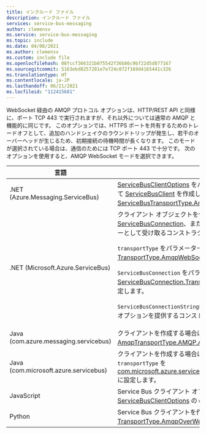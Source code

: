```yaml
---
title: インクルード ファイル
description: インクルード ファイル
services: service-bus-messaging
author: clemensv
ms.service: service-bus-messaging
ms.topic: include
ms.date: 04/08/2021
ms.author: clemensv
ms.custom: include file
ms.openlocfilehash: 08fccf366321b075542f36b86c9bf22d5d877167
ms.sourcegitcommit: 5163ebd8257281e7e724c072f169d4165441c326
ms.translationtype: HT
ms.contentlocale: ja-JP
ms.lasthandoff: 06/21/2021
ms.locfileid: "112415681"
---
```

WebSocket 経由の AMQP プロトコル オプションは、HTTP/REST API と同様に、ポート TCP 443 で実行されますが、それ以外については通常の AMQP と機能的に同じです。 このオプションでは、HTTPS ポートを共有するためのトレードオフとして、追加のハンドシェイクのラウンドトリップが発生し、若干のオーバーヘッドが生じるため、初期接続の待機時間が長くなります。 このモードが選択されている場合は、通信のためには TCP ポート 443 で十分です。 次のオプションを使用すると、AMQP WebSocket モードを選択できます。 

| 言語 | オプション   |
| -------- | ----- |
| .NET (Azure.Messaging.ServiceBus)    | [ServiceBusClientOptions](/dotnet/api/azure.messaging.servicebus.servicebusclientoptions) をパラメーターとして受け取るコンストラクターを使用して [ServiceBusClient](/dotnet/api/azure.messaging.servicebus.servicebusclient.-ctor) を作成します。 [ServiceBusClientOptions.TransportType](/dotnet/api/azure.messaging.servicebus.servicebusclientoptions.transporttype) を [ServiceBusTransportType.AmqpWebSockets](/dotnet/api/azure.messaging.servicebus.servicebustransporttype) に設定します。 |
| .NET (Microsoft.Azure.ServiceBus)    | クライアント オブジェクトを作成する場合は、[TransportType](/dotnet/api/microsoft.azure.servicebus.transporttype)、[ServiceBusConnection](/dotnet/api/microsoft.azure.servicebus.servicebusconnection)、または [ServiceBusConnectionStringBuilder](/dotnet/api/microsoft.azure.servicebus.servicebusconnectionstringbuilder) をパラメーターとして受け取るコンストラクターを使用します。 <p>`transportType` をパラメーターとして受け取る構造の場合は、パラメーターを [TransportType.AmqpWebSockets](/dotnet/api/microsoft.azure.servicebus.transporttype) に設定します。</p> <p>`ServiceBusConnection` をパラメーターとして受け取るコンストラクターの場合は、[ServiceBusConnection.TransportType](/dotnet/api/microsoft.azure.servicebus.servicebusconnection.transporttype) を [TransportType.AmqpWebSockets](/dotnet/api/microsoft.azure.servicebus.transporttype) に設定します。</p> <p>`ServiceBusConnectionStringBuilder` を使用する場合は、`transportType` を指定するオプションを提供するコンストラクターを使用します。</p> |
| Java (com.azure.messaging.servicebus)     | クライアントを作成する場合は、[ServiceBusClientBuilder.transportType](/java/api/com.azure.messaging.servicebus.servicebusclientbuilder.transporttype) を [AmqpTransportType.AMQP.AMQP_WEB_SOCKETS](/java/api/com.azure.core.amqp.amqptransporttype) に設定します。 |
| Java (com.microsoft.azure.servicebus)    | クライアントを作成する場合は、[com.microsoft.azure.servicebus.ClientSettings](/java/api/com.microsoft.azure.servicebus.clientsettings.clientsettings#com_microsoft_azure_servicebus_ClientSettings_ClientSettings_com_microsoft_azure_servicebus_security_TokenProvider_com_microsoft_azure_servicebus_primitives_RetryPolicy_java_time_Duration_com_microsoft_azure_servicebus_primitives_TransportType_) の `transportType` を [com.microsoft.azure.servicebus.primitives.TransportType.AMQP_WEB_SOCKETS](/java/api/com.microsoft.azure.servicebus.primitives.transporttype) に設定します。 |
| JavaScript  | Service Bus クライアント オブジェクトを作成する場合は、[ServiceBusClientOptions](/javascript/api/@azure/service-bus/servicebusclientoptions) の `webSocketOptions` プロパティを使用します。 |
| Python | Service Bus クライアントを作成する場合は、[ServiceBusClient.transport_type](/python/api/azure-servicebus/azure.servicebus.servicebusclient) を [TransportType.AmqpOverWebSocket](/python/api/azure-servicebus/azure.servicebus.transporttype) に設定します。 |

